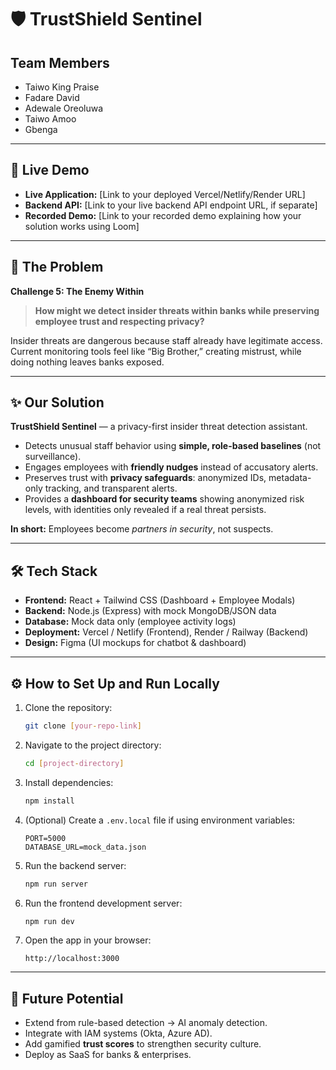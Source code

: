 # 🛡️ TrustShield Sentinel

## Team Members
- Taiwo King Praise
- Fadare David
- Adewale Oreoluwa
- Taiwo Amoo
- Gbenga

---

## 🚀 Live Demo

*   **Live Application:** [Link to your deployed Vercel/Netlify/Render URL]  
*   **Backend API:** [Link to your live backend API endpoint URL, if separate]  
*   **Recorded Demo:** [Link to your recorded demo explaining how your solution works using Loom]  

---

## 🎯 The Problem

**Challenge 5: The Enemy Within**  

> **How might we detect insider threats within banks while preserving employee trust and respecting privacy?**

Insider threats are dangerous because staff already have legitimate access. Current monitoring tools feel like “Big Brother,” creating mistrust, while doing nothing leaves banks exposed.  

---

## ✨ Our Solution

**TrustShield Sentinel** — a privacy-first insider threat detection assistant.  

- Detects unusual staff behavior using **simple, role-based baselines** (not surveillance).  
- Engages employees with **friendly nudges** instead of accusatory alerts.  
- Preserves trust with **privacy safeguards**: anonymized IDs, metadata-only tracking, and transparent alerts.  
- Provides a **dashboard for security teams** showing anonymized risk levels, with identities only revealed if a real threat persists.  

**In short:** Employees become *partners in security*, not suspects.  

---

## 🛠️ Tech Stack

- **Frontend:** React + Tailwind CSS (Dashboard + Employee Modals)  
- **Backend:** Node.js (Express) with mock MongoDB/JSON data  
- **Database:** Mock data only (employee activity logs)  
- **Deployment:** Vercel / Netlify (Frontend), Render / Railway (Backend)  
- **Design:** Figma (UI mockups for chatbot & dashboard)  

---

## ⚙️ How to Set Up and Run Locally

1. Clone the repository:
    ```bash
    git clone [your-repo-link]
    ```

2. Navigate to the project directory:
    ```bash
    cd [project-directory]
    ```

3. Install dependencies:
    ```bash
    npm install
    ```

4. (Optional) Create a `.env.local` file if using environment variables:
    ```
    PORT=5000
    DATABASE_URL=mock_data.json
    ```

5. Run the backend server:
    ```bash
    npm run server
    ```

6. Run the frontend development server:
    ```bash
    npm run dev
    ```

7. Open the app in your browser:
    ```
    http://localhost:3000
    ```

---

## 🔮 Future Potential

- Extend from rule-based detection → AI anomaly detection.  
- Integrate with IAM systems (Okta, Azure AD).  
- Add gamified **trust scores** to strengthen security culture.  
- Deploy as SaaS for banks & enterprises.  
